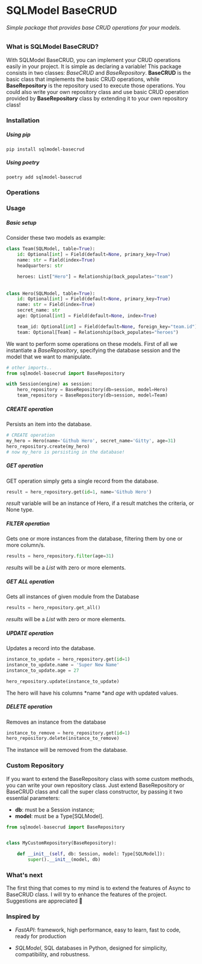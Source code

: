# SQLModel BaseCRUD
###### *Simple package that provides base CRUD operations for your models.*

### What is SQLModel BaseCRUD?
With SQLModel BaseCRUD, you can implement your CRUD operations easily in your project. It is simple as declaring a variable!
This package consists in two classes: *BaseCRUD* and *BaseRepository*. 
**BaseCRUD** is the basic class that implements the basic CRUD operations, while **BaseRepository** is the repository used to execute those operations. You could also write your own repository class and use basic CRUD operation provided by **BaseRepository** class by extending it to your own repository class!

### Installation
##### Using pip
`pip install sqlmodel-basecrud`

##### Using poetry
`poetry add sqlmodel-basecrud`

### Operations

### Usage
##### Basic setup
Consider these two models as example:
```python
class Team(SQLModel, table=True):
    id: Optional[int] = Field(default=None, primary_key=True)
    name: str = Field(index=True)
    headquarters: str

    heroes: List["Hero"] = Relationship(back_populates="team")
	
	
class Hero(SQLModel, table=True):
    id: Optional[int] = Field(default=None, primary_key=True)
    name: str = Field(index=True)
    secret_name: str
    age: Optional[int] = Field(default=None, index=True)

    team_id: Optional[int] = Field(default=None, foreign_key="team.id")
    team: Optional[Team] = Relationship(back_populates="heroes")
```
We want to perform some operations on these models.  First of all we instantiate a *BaseRepository*, specifying the database session and the model that we want to manipulate.

```python
# other imports..
from sqlmodel-basecrud import BaseRepository

with Session(engine) as session:
	hero_repository = BaseRepository(db=session, model=Hero)
	team_repository = BaseRepository(db=session, model=Team)
```
##### CREATE operation
Persists an item into the database.
```python
# CREATE operation
my_hero = Hero(name='Github Hero', secret_name='Gitty', age=31)
hero_repository.create(my_hero)
# now my_hero is persisting in the database!
```
##### GET operation
GET operation simply gets a single record from the database.
```python
result = hero_repository.get(id=1, name='Github Hero')
```
*result* variable will be an instance of Hero, if a result matches the criteria, or None type.
##### FILTER operation
Gets one or more instances from the database, filtering them by one or more column/s.
```python
results = hero_repository.filter(age=31)
```
*results*  will be a *List* with zero or more elements.
##### GET ALL operation
Gets all instances of given module from the Database
```python
results = hero_repository.get_all()
```
*results*  will be a *List* with zero or more elements.
##### UPDATE operation
Updates a record into the database.
```python
instance_to_update = hero_repository.get(id=1)
instance_to_update.name = 'Super New Name'
instance_to_update.age = 27

hero_repository.update(instance_to_update)
```
The hero will have his columns *name *and *age* with updated values. 
##### DELETE operation
Removes an instance from the database
```python
instance_to_remove = hero_repository.get(id=1)
hero_repository.delete(instance_to_remove)
```
The instance will be removed from the database.

### Custom Repository
If you want to extend the BaseRepository class with some custom methods, you can write your own repository class. Just extend BaseRepository or BaseCRUD class and call the super class constructor, by passing it two essential parameters:
- **db**: must be a Session instance;
- **model**: must be a Type[SQLModel].

```python
from sqlmodel-basecrud import BaseRepository


class MyCustomRepository(BaseRepository):

    def __init__(self, db: Session, model: Type[SQLModel]):
        super().__init__(model, db)
```
### What's  next
The first thing that comes to my mind is to extend the features of Async to BaseCRUD class.  I will try to enhance the features of the project. Suggestions are appreciated 🤩

### Inspired by
- *FastAPI*: framework, high performance, easy to learn, fast to code, ready for production

- *SQLModel*, SQL databases in Python, designed for simplicity, compatibility, and robustness.
